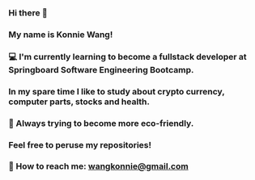 ### Hi there 👋
### My name is Konnie Wang!
### :computer: I'm currently learning to become a fullstack developer at Springboard Software Engineering Bootcamp.
### In my spare time I like to study about crypto currency, computer parts, stocks and health.
### :evergreen_tree: Always trying to become more eco-friendly. 
### Feel free to peruse my repositories!

### :postbox: How to reach me: wangkonnie@gmail.com

<!--
**KonnieW/KonnieW** is a ✨ _special_ ✨ repository because its `README.md` (this file) appears on your GitHub profile.

Here are some ideas to get you started:

- 🔭 I’m currently working on ...
- 🌱 I’m currently learning ...
- 👯 I’m looking to collaborate on ...
- 🤔 I’m looking for help with ...
- 💬 Ask me about ...
- 📫 How to reach me: ...
- 😄 Pronouns: ...
- ⚡ Fun fact: ...
-->
